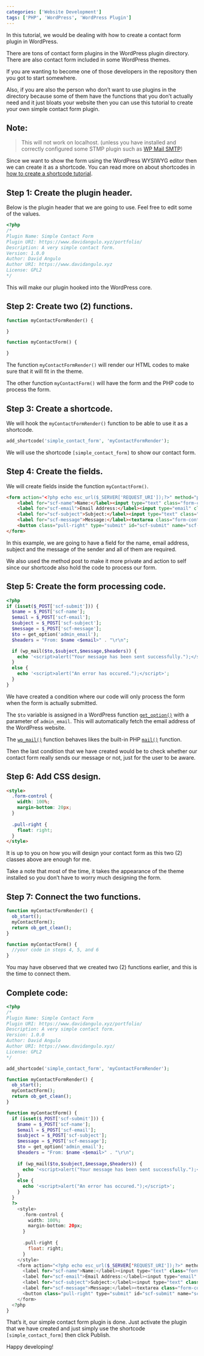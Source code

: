 ```yaml
---
categories: ['Website Development']
tags: ['PHP', 'WordPress', 'WordPress Plugin']
---
```

In this tutorial, we would be dealing with how to create a contact form plugin in WordPress.

There are tons of contact form plugins in the WordPress plugin directory. There are also contact form included in some WordPress themes.

If you are wanting to become one of those developers in the repository then you got to start somewhere.

Also, if you are also the person who don’t want to use plugins in the directory because some of them have the functions that you don’t actually need and it just bloats your website then you can use this tutorial to create your own simple contact form plugin.

## Note:
> This will not work on localhost. (unless you have installed and correctly configured some STMP plugin such as [WP Mail SMTP](https://wordpress.org/plugins/wp-mail-smtp/))

Since we want to show the form using the WordPress WYSIWYG editor then we can create it as a shortcode. You can read more on about shortcodes in [how to create a shortcode tutorial](/posts/how-to-create-custom-wordpress-shortcode-plugin-from-scratch).

## Step 1: Create the plugin header.
Below is the plugin header that we are going to use. Feel free to edit some of the values.

```php
<?php
/*
Plugin Name: Simple Contact Form
Plugin URI: https://www.davidangulo.xyz/portfolio/
Description: A very simple contact form.
Version: 1.0.0
Author: David Angulo
Author URI: https://www.davidangulo.xyz
License: GPL2
*/
```

This will make our plugin hooked into the WordPress core.

## Step 2: Create two (2) functions.
```php
function myContactFormRender() {

}

function myContactForm() {

}
```

The function `myContactFormRender()` will render our HTML codes to make sure that it will fit in the theme.

The other function `myContactForm()` will have the form and the PHP code to process the form.

## Step 3: Create a shortcode.
We will hook the `myContactFormRender()` function to be able to use it as a shortcode.

```php
add_shortcode('simple_contact_form', 'myContactFormRender');
```

We will use the shortcode `[simple_contact_form]` to show our contact form.

## Step 4: Create the fields.
We will create fields inside the function `myContactForm()`.

```html
<form action="<?php echo esc_url($_SERVER['REQUEST_URI']);?>" method="post">
    <label for="scf-name">Name:</label><input type="text" class="form-control" id="scf-name" name="scf-name" required>
    <label for="scf-email">Email Address:</label><input type="email" class="form-control" id="csf-email" name="scf-email" required>
    <label for="scf-subject">Subject:</label><input type="text" class="form-control" id="scf-subject" name="scf-subject" required>
    <label for="scf-message">Message:</label><textarea class="form-control" id="scf-message" name="scf-message" rows="5" required></textarea>
    <button class="pull-right" type="submit" id="scf-submit" name="scf-submit">Send</button>
</form>
```

In this example, we are going to have a field for the name, email address, subject and the message of the sender and all of them are required.

We also used the method post to make it more private and action to self since our shortcode also hold the code to process our form.

## Step 5: Create the form processing code.
```php
<?php
if (isset($_POST['scf-submit'])) {
  $name = $_POST['scf-name'];
  $email = $_POST['scf-email'];
  $subject = $_POST['scf-subject'];
  $message = $_POST['scf-message'];
  $to = get_option('admin_email');
  $headers = "From: $name <$email>" . "\r\n";

  if (wp_mail($to,$subject,$message,$headers)) {
    echo '<script>alert("Your message has been sent successfully.");</script>';
  }
  else {
    echo '<script>alert("An error has occured.");</script>';
  }
}
```

We have created a condition where our code will only process the form when the form is actually submitted.

The `$to` variable is assigned in a WordPress function [`get_option()`](https://developer.wordpress.org/reference/functions/get_option/) with a parameter of `admin_email`. This will automatically fetch the email address of the WordPress website.

The [`wp_mail()`](https://developer.wordpress.org/reference/functions/wp_mail/) function behaves likes the built-in PHP [`mail()`](https://www.w3schools.com/php/func_mail_mail.asp) function.

Then the last condition that we have created would be to check whether our contact form really sends our message or not, just for the user to be aware.

## Step 6: Add CSS design.
```html
<style>
  .form-control {
    width: 100%;
    margin-bottom: 20px;
  }
  
  .pull-right {
    float: right;
  }
</style>
```

It is up to you on how you will design your contact form as this two (2) classes above are enough for me.

Take a note that most of the time, it takes the appearance of the theme installed so you don’t have to worry much designing the form.

## Step 7: Connect the two functions.
```php
function myContactFormRender() {
  ob_start();
  myContactForm();
  return ob_get_clean();
}

function myContactForm() {
  //your code in steps 4, 5, and 6
}
```

You may have observed that we created two (2) functions earlier, and this is the time to connect them.

## Complete code:
```php
<?php
/*
Plugin Name: Simple Contact Form
Plugin URI: https://www.davidangulo.xyz/portfolio/
Description: A very simple contact form.
Version: 1.0.0
Author: David Angulo
Author URI: https://www.davidangulo.xyz/
License: GPL2
*/

add_shortcode('simple_contact_form', 'myContactFormRender');

function myContactFormRender() {
  ob_start();
  myContactForm();
  return ob_get_clean();
}

function myContactForm() {
  if (isset($_POST['scf-submit'])) {
    $name = $_POST['scf-name'];
    $email = $_POST['scf-email'];
    $subject = $_POST['scf-subject'];
    $message = $_POST['scf-message'];
    $to = get_option('admin_email');
    $headers = "From: $name <$email>" . "\r\n";
    
    if (wp_mail($to,$subject,$message,$headers)) {
      echo '<script>alert("Your message has been sent successfully.");</script>';
    }
    else {
      echo '<script>alert("An error has occured.");</script>';
    }
  }
  ?>
    <style>
      .form-control {
        width: 100%;
        margin-bottom: 20px;
      }
      
      .pull-right {
        float: right;
      }
    </style>
    <form action="<?php echo esc_url($_SERVER['REQUEST_URI']);?>" method="post">
      <label for="scf-name">Name:</label><input type="text" class="form-control" id="scf-name" name="scf-name" required>
      <label for="scf-email">Email Address:</label><input type="email" class="form-control" id="csf-email" name="scf-email" required>
      <label for="scf-subject">Subject:</label><input type="text" class="form-control" id="scf-subject" name="scf-subject" required>
      <label for="scf-message">Message:</label><textarea class="form-control" id="scf-message" name="scf-message" rows="5" required></textarea>
      <button class="pull-right" type="submit" id="scf-submit" name="scf-submit">Send</button>
    </form>
  <?php
}
```

That’s it, our simple contact form plugin is done. Just activate the plugin that we have created and just simply use the shortcode `[simple_contact_form]` then click Publish.

Happy developing!
